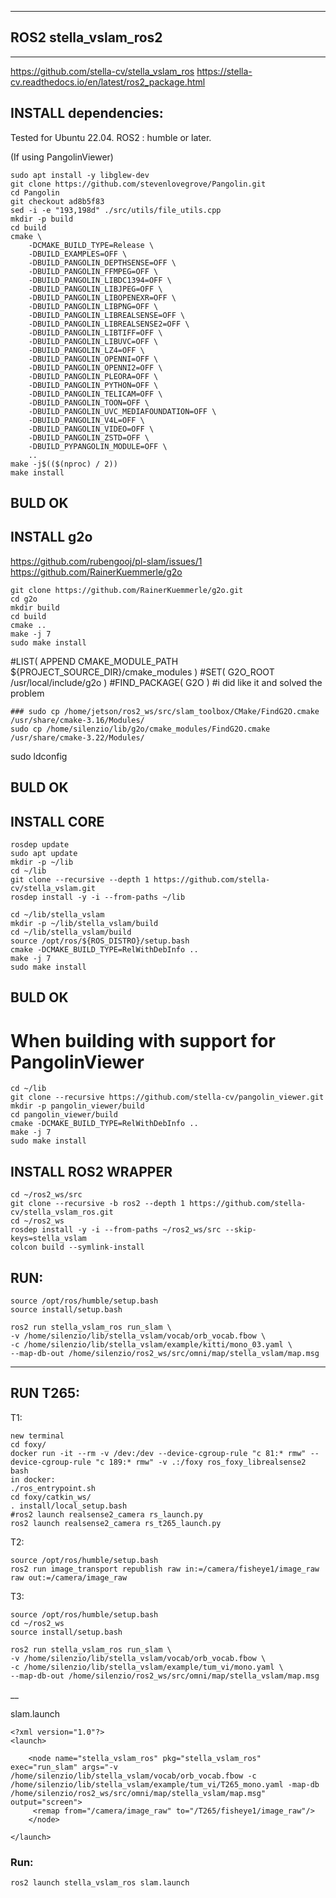 

------------------------------------------------------------------------------------------
## ROS2 stella_vslam_ros2
------------------------------------------------------------------------------------------

https://github.com/stella-cv/stella_vslam_ros
https://stella-cv.readthedocs.io/en/latest/ros2_package.html

## INSTALL dependencies:

Tested for Ubuntu 22.04. 
ROS2 : humble or later.

(If using PangolinViewer)

```
sudo apt install -y libglew-dev
git clone https://github.com/stevenlovegrove/Pangolin.git
cd Pangolin
git checkout ad8b5f83
sed -i -e "193,198d" ./src/utils/file_utils.cpp
mkdir -p build
cd build
cmake \
    -DCMAKE_BUILD_TYPE=Release \
    -DBUILD_EXAMPLES=OFF \
    -DBUILD_PANGOLIN_DEPTHSENSE=OFF \
    -DBUILD_PANGOLIN_FFMPEG=OFF \
    -DBUILD_PANGOLIN_LIBDC1394=OFF \
    -DBUILD_PANGOLIN_LIBJPEG=OFF \
    -DBUILD_PANGOLIN_LIBOPENEXR=OFF \
    -DBUILD_PANGOLIN_LIBPNG=OFF \
    -DBUILD_PANGOLIN_LIBREALSENSE=OFF \
    -DBUILD_PANGOLIN_LIBREALSENSE2=OFF \
    -DBUILD_PANGOLIN_LIBTIFF=OFF \
    -DBUILD_PANGOLIN_LIBUVC=OFF \
    -DBUILD_PANGOLIN_LZ4=OFF \
    -DBUILD_PANGOLIN_OPENNI=OFF \
    -DBUILD_PANGOLIN_OPENNI2=OFF \
    -DBUILD_PANGOLIN_PLEORA=OFF \
    -DBUILD_PANGOLIN_PYTHON=OFF \
    -DBUILD_PANGOLIN_TELICAM=OFF \
    -DBUILD_PANGOLIN_TOON=OFF \
    -DBUILD_PANGOLIN_UVC_MEDIAFOUNDATION=OFF \
    -DBUILD_PANGOLIN_V4L=OFF \
    -DBUILD_PANGOLIN_VIDEO=OFF \
    -DBUILD_PANGOLIN_ZSTD=OFF \
    -DBUILD_PYPANGOLIN_MODULE=OFF \
    ..
make -j$(($(nproc) / 2))
make install
```

## BULD OK


## INSTALL g2o
https://github.com/rubengooj/pl-slam/issues/1
https://github.com/RainerKuemmerle/g2o

```
git clone https://github.com/RainerKuemmerle/g2o.git
cd g2o
mkdir build
cd build
cmake ..
make -j 7
sudo make install
```

#LIST( APPEND CMAKE_MODULE_PATH ${PROJECT_SOURCE_DIR}/cmake_modules )
#SET( G2O_ROOT /usr/local/include/g2o )
#FIND_PACKAGE( G2O )
#i did like it and solved the problem

```
### sudo cp /home/jetson/ros2_ws/src/slam_toolbox/CMake/FindG2O.cmake /usr/share/cmake-3.16/Modules/
sudo cp /home/silenzio/lib/g2o/cmake_modules/FindG2O.cmake /usr/share/cmake-3.22/Modules/
```

sudo ldconfig

## BULD OK


## INSTALL CORE 

```
rosdep update
sudo apt update
mkdir -p ~/lib
cd ~/lib
git clone --recursive --depth 1 https://github.com/stella-cv/stella_vslam.git
rosdep install -y -i --from-paths ~/lib
```
```
cd ~/lib/stella_vslam
mkdir -p ~/lib/stella_vslam/build
cd ~/lib/stella_vslam/build
source /opt/ros/${ROS_DISTRO}/setup.bash
cmake -DCMAKE_BUILD_TYPE=RelWithDebInfo ..
make -j 7
sudo make install
```
## BULD OK



# When building with support for PangolinViewer
```
cd ~/lib
git clone --recursive https://github.com/stella-cv/pangolin_viewer.git
mkdir -p pangolin_viewer/build
cd pangolin_viewer/build
cmake -DCMAKE_BUILD_TYPE=RelWithDebInfo ..
make -j 7
sudo make install
```

## INSTALL ROS2 WRAPPER

```
cd ~/ros2_ws/src
git clone --recursive -b ros2 --depth 1 https://github.com/stella-cv/stella_vslam_ros.git
cd ~/ros2_ws
rosdep install -y -i --from-paths ~/ros2_ws/src --skip-keys=stella_vslam
colcon build --symlink-install
```


## RUN:

```
source /opt/ros/humble/setup.bash
source install/setup.bash
```

```
ros2 run stella_vslam_ros run_slam \
-v /home/silenzio/lib/stella_vslam/vocab/orb_vocab.fbow \
-c /home/silenzio/lib/stella_vslam/example/kitti/mono_03.yaml \
--map-db-out /home/silenzio/ros2_ws/src/omni/map/stella_vslam/map.msg 
```

__________
## RUN T265:

T1:
```
new terminal
cd foxy/
docker run -it --rm -v /dev:/dev --device-cgroup-rule "c 81:* rmw" --device-cgroup-rule "c 189:* rmw" -v .:/foxy ros_foxy_librealsense2 bash
in docker:
./ros_entrypoint.sh
cd foxy/catkin_ws/
. install/local_setup.bash
#ros2 launch realsense2_camera rs_launch.py
ros2 launch realsense2_camera rs_t265_launch.py
```

T2:
```
source /opt/ros/humble/setup.bash
ros2 run image_transport republish raw in:=/camera/fisheye1/image_raw raw out:=/camera/image_raw
```

T3:
```
source /opt/ros/humble/setup.bash
cd ~/ros2_ws
source install/setup.bash
```

```
ros2 run stella_vslam_ros run_slam \
-v /home/silenzio/lib/stella_vslam/vocab/orb_vocab.fbow \
-c /home/silenzio/lib/stella_vslam/example/tum_vi/mono.yaml \
--map-db-out /home/silenzio/ros2_ws/src/omni/map/stella_vslam/map.msg 
```

__

slam.launch

```
<?xml version="1.0"?>
<launch>

    <node name="stella_vslam_ros" pkg="stella_vslam_ros" exec="run_slam" args="-v /home/silenzio/lib/stella_vslam/vocab/orb_vocab.fbow -c /home/silenzio/lib/stella_vslam/example/tum_vi/T265_mono.yaml -map-db /home/silenzio/ros2_ws/src/omni/map/stella_vslam/map.msg" output="screen">
     <remap from="/camera/image_raw" to="/T265/fisheye1/image_raw"/>
    </node>

</launch>
```

### Run:
```
ros2 launch stella_vslam_ros slam.launch

```
